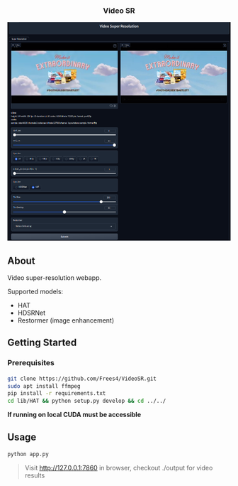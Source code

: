 <a name="readme-top"></a>
<div align="center">
  <h3 align="center">Video SR</h3>
</div>
<div align=center>
<img src='./assets/example_usage.png'>
</div>

## About

Video super-resolution webapp.

Supported models:
- HAT
- HDSRNet
- Restormer (image enhancement)

## Getting Started


### Prerequisites

  ```sh
  git clone https://github.com/Frees4/VideoSR.git
  sudo apt install ffmpeg
  pip install -r requirements.txt
  cd lib/HAT && python setup.py develop && cd ../../
  ```
**If running on local CUDA must be accessible**
  
## Usage

  ```sh
  python app.py
  ```
> Visit http://127.0.0.1:7860 in browser, checkout ./output for video results

